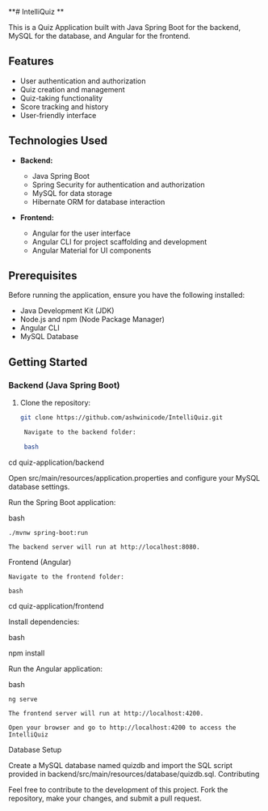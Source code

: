 **# IntelliQuiz **

This is a Quiz Application built with Java Spring Boot for the backend, MySQL for the database, and Angular for the frontend.

## Features

- User authentication and authorization
- Quiz creation and management
- Quiz-taking functionality
- Score tracking and history
- User-friendly interface

## Technologies Used

- **Backend:**
  - Java Spring Boot
  - Spring Security for authentication and authorization
  - MySQL for data storage
  - Hibernate ORM for database interaction

- **Frontend:**
  - Angular for the user interface
  - Angular CLI for project scaffolding and development
  - Angular Material for UI components

## Prerequisites

Before running the application, ensure you have the following installed:

- Java Development Kit (JDK)
- Node.js and npm (Node Package Manager)
- Angular CLI
- MySQL Database

## Getting Started

### Backend (Java Spring Boot)

1. Clone the repository:

   ```bash
   git clone https://github.com/ashwinicode/IntelliQuiz.git

    Navigate to the backend folder:

    bash

cd quiz-application/backend

Open src/main/resources/application.properties and configure your MySQL database settings.

Run the Spring Boot application:

bash

    ./mvnw spring-boot:run

    The backend server will run at http://localhost:8080.

Frontend (Angular)

    Navigate to the frontend folder:

    bash

cd quiz-application/frontend

Install dependencies:

bash

npm install

Run the Angular application:

bash

    ng serve

    The frontend server will run at http://localhost:4200.

    Open your browser and go to http://localhost:4200 to access the IntelliQuiz

Database Setup

Create a MySQL database named quizdb and import the SQL script provided in backend/src/main/resources/database/quizdb.sql.
Contributing

Feel free to contribute to the development of this project. Fork the repository, make your changes, and submit a pull request.



